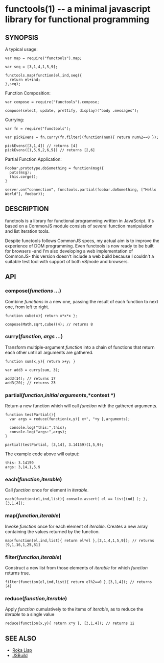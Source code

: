 functools(1) -- a minimal javascript library for functional programming
=======================================================================

## SYNOPSIS

A typical usage: 

    var map = require("functools").map;

    var seq = [3,1,4,1,5,9];

    functools.map(function(el,ind,seq){
      return el+ind;
    },seq);

Function Composition: 

    var compose = require("functools").compose;

    compose(select, update, prettify, display)("body .messages");

Currying:

    var fn = require("functools");

    var pickEvens = fn.curry(fn.filter)(function(num){ return num%2==0 });

    pickEvens([3,1,4]) // returns [4]
    pickEvens([1,5,9,2,6,5]) // returns [2,6]

Partial Function Application: 

    Foobar.prototype.doSomething = function(msg){
      puts(msg);
      this.corge();
    }

    server.on("connection", functools.partial(foobar.doSomething, ["Hello World"], foobar));


## DESCRIPTION

functools is a library for functional programming written in JavaScript. It's
based on a CommonJS module consists of several function manipulation and list
iteration tools.

Despite functools follows CommonJS specs, my actual aim is to improve the
experience of DOM programming. Even functools is now ready to be built for
browsers -and I'm also developing a web implementation of CommonJS- this
version doesn't include a web build because I couldn't a suitable test tool
with support of both v8/node and browsers. 

## API

### compose(*functions ...*)
Combine *functions* in a new one, passing the result of each function to next
one, from left to right. 

    function cube(x){ return x*x*x };

    compose(Math.sqrt,cube)(4); // returns 8

### curry(*function*, *args ...*)
Transform multiple-argument *function* into a chain of functions that return each other until all arguments are gathered.

    function sum(x,y){ return x+y; }

    var add3 = curry(sum, 3);

    add3(14); // returns 17
    add3(20); // returns 23

### partial(*function*,*initial arguments*,*context *)
Return a new function which will call *function* with the gathered arguments.

    function testPartial(){
      var args = reduce(function(x,y){ x+", "+y },arguments);

      console.log("this:",this);
      console.log("args:",args);
    }

    partial(testPartial, [3,14], 3.14159)(1,5,9);

The example code above will output:

    this: 3.14159
    args: 3,14,1,5,9

### each(*function*,*iterable*)
Call *function* once for element in *iterable*. 

    each(function(el,ind,list){ console.assert( el == list[ind] ); }, [3,1,4]);

### map(*function*,*iterable*)
Invoke *function* once for each element of *iterable*. Creates a new array
containing the values returned by the function.

    map(function(el,ind,list){ return el*el },[3,1,4,1,5,9]); // returns [9,1,16,1,25,81]

### filter(*function*,*iterable*)
Construct a new list from those elements of *iterable* for which *function* returns true.

    filter(function(el,ind,list){ return el%2==0 },[3,1,4]); // returns [4]

### reduce(*function*,*iterable*)
Apply *function* cumulatively to the items of *iterable*,  as to reduce the
*iterable* to a single value

    reduce(function(x,y){ return x*y }, [3,1,4]); // returns 12


## SEE ALSO
- [Roka Lisp](http://github.com/azer/rokalisp)
- [JSBuild](http://github.com/azer/jsbuild)


[SYNOPSIS]: #SYNOPSIS "SYNOPSIS"
[DESCRIPTION]: #DESCRIPTION "DESCRIPTION"
[API]: #API "API"
[SEE ALSO]: #SEE-ALSO "SEE ALSO"


[functools(1)]: functools.1.ron.html
